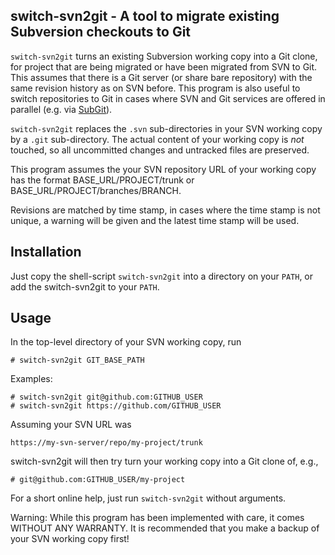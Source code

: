 switch-svn2git - A tool to migrate existing Subversion checkouts to Git
-----------------------------------------------------------------------

`switch-svn2git` turns an existing Subversion working copy into a Git clone, for
project that are being migrated or have been migrated from SVN to Git. This
assumes that there is a Git server (or share bare repository) with the same
revision history as on SVN before. This program is also useful to switch
repositories to Git in cases where SVN and Git services are offered in parallel
(e.g. via [SubGit](http://subgit.com/)).

`switch-svn2git` replaces the `.svn` sub-directories in your SVN working copy
by a `.git` sub-directory. The actual content of your working copy is *not*
touched, so all uncommitted changes and untracked files are preserved.

This program assumes the your SVN repository URL of your working copy has the
format BASE_URL/PROJECT/trunk or BASE_URL/PROJECT/branches/BRANCH.

Revisions are matched by time stamp, in cases where the time stamp is not
unique, a warning will be given and the latest time stamp will be used.


Installation
------------

Just copy the shell-script `switch-svn2git` into a directory on your `PATH`,
or add the switch-svn2git to your `PATH`.


Usage
-----

In the top-level directory of your SVN working copy, run

    # switch-svn2git GIT_BASE_PATH

Examples:

    # switch-svn2git git@github.com:GITHUB_USER
    # switch-svn2git https://github.com/GITHUB_USER

Assuming your SVN URL was

    https://my-svn-server/repo/my-project/trunk

switch-svn2git will then try turn your working copy into a Git clone of, e.g.,

    # git@github.com:GITHUB_USER/my-project

For a short online help, just run `switch-svn2git` without arguments.

Warning: While this program has been implemented with care, it comes WITHOUT
ANY WARRANTY. It is recommended that you make a backup of your SVN working copy
first!
